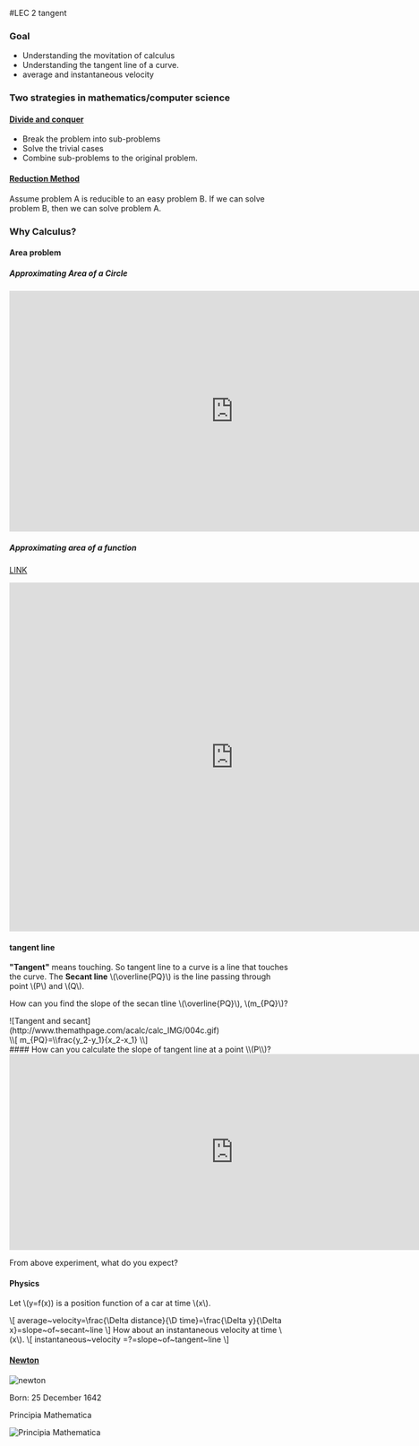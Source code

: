 #LEC 2 tangent 

### Goal 

 * Understanding the movitation of calculus
 * Understanding the tangent line of a curve.
 * average and instantaneous velocity

### Two strategies in mathematics/computer science

#### [Divide and conquer](http://en.wikipedia.org/wiki/Divide_and_conquer_algorithms)

 * Break the problem into sub-problems
 * Solve the trivial cases
 * Combine sub-problems to the original problem.

#### [Reduction Method](http://en.wikipedia.org/wiki/Reduction_%28complexity%29)

Assume problem A is reducible to an easy problem B. If we can solve problem B, then we can solve problem A.

### Why Calculus?


#### Area problem
##### Approximating Area of a Circle

<iframe scrolling="no" src="https://tube.geogebra.org/material/iframe/id/53544/width/800/height/430/border/888888/rc/true/ai/false/sdz/true/smb/false/stb/false/stbh/true/ld/false/sri/true/at/auto" width="800px" height="430px" style="border:0px;"> </iframe>

##### Approximating area of a function
[LINK](http://tube.geogebra.org/material/show/id/592941)
<iframe scrolling="no" src="https://tube.geogebra.org/material/iframe/id/592941/width/800/height/623/border/888888/rc/false/ai/false/sdz/true/smb/false/stb/false/stbh/true/ld/false/sri/true/at/auto" width="800px" height="623px" style="border:0px;"> </iframe>

#### tangent line

**"Tangent"** means touching. So tangent line to a curve is a line that touches the curve.
The **Secant line** \\(\overline{PQ}\\) is the line passing through point \\(P\\) and \\(Q\\).

How can you find the slope of the secan tline \\(\overline{PQ}\\), \\(m_{PQ}\\)?
<div class="row text-center">
<div class="col-md-4">
![Tangent and secant](http://www.themathpage.com/acalc/calc_IMG/004c.gif)
</div>
<div class="col-md-4">
\\[
m_{PQ}=\\frac{y_2-y_1}{x_2-x_1}
\\]
</div>
</div>
#### How can you calculate the slope of tangent line at a point \\(P\\)?
<iframe scrolling="no" src="https://tube.geogebra.org/material/iframe/id/49718/width/800/height/350/border/888888/rc/false/ai/false/sdz/true/smb/false/stb/false/stbh/true/ld/false/sri/true/at/auto" width="800px" height="350px" style="border:0px;"> </iframe>

From above experiment, what do you expect?

#### Physics
Let \\(y=f(x)\) is a position function of a car  at time \\(x\\).


\\[
average~velocity=\\frac{\Delta distance}{\D time}=\\frac{\Delta y}{\Delta x}=slope~of~secant~line
\\]
How about an instantaneous velocity at time \\(x\\).
\\[
instantaneous~velocity =?=slope~of~tangent~line
\\]

#### [Newton](http://en.wikipedia.org/wiki/Isaac_Newton)
![newton](http://upload.wikimedia.org/wikipedia/commons/thumb/3/39/GodfreyKneller-IsaacNewton-1689.jpg/220px-GodfreyKneller-IsaacNewton-1689.jpg)

Born: 25 December 1642

Principia Mathematica

![Principia Mathematica](http://upload.wikimedia.org/wikipedia/commons/thumb/4/41/NewtonsPrincipia.jpg/220px-NewtonsPrincipia.jpg)
